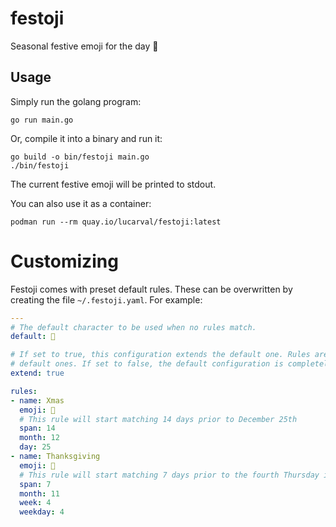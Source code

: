# festoji

Seasonal festive emoji for the day 🎉

## Usage

Simply run the golang program:

```
go run main.go
```

Or, compile it into a binary and run it:

```
go build -o bin/festoji main.go
./bin/festoji
```

The current festive emoji will be printed to stdout.

You can also use it as a container:

```
podman run --rm quay.io/lucarval/festoji:latest
```

# Customizing

Festoji comes with preset default rules. These can be overwritten by creating the file
`~/.festoji.yaml`. For example:

```yaml
---
# The default character to be used when no rules match.
default: 🐚

# If set to true, this configuration extends the default one. Rules are inserted after the
# default ones. If set to false, the default configuration is completely ignored.
extend: true

rules:
- name: Xmas
  emoji: 🎄
  # This rule will start matching 14 days prior to December 25th
  span: 14
  month: 12
  day: 25
- name: Thanksgiving
  emoji: 🦃
  # This rule will start matching 7 days prior to the fourth Thursday in November
  span: 7
  month: 11
  week: 4
  weekday: 4
```
